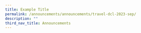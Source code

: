 ```yaml
---
title: Example Title
permalink: /announcements/announcements/travel-dcl-2023-sep/
description: ""
third_nav_title: Announcements
---
```

